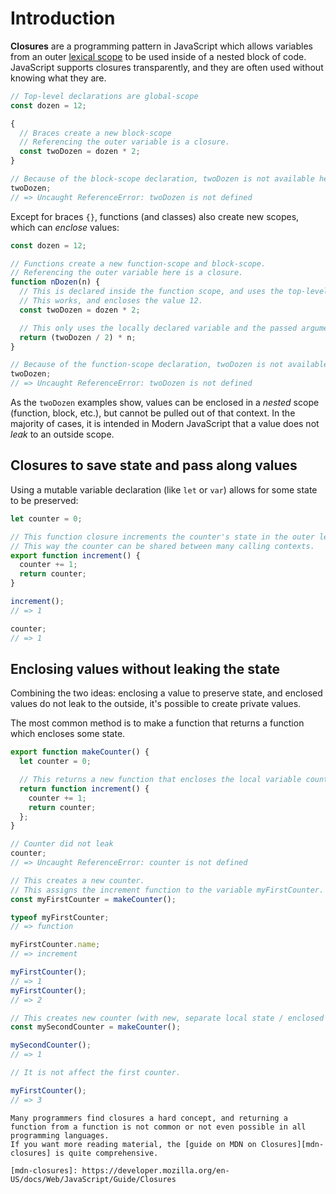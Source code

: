 # Introduction

**Closures** are a programming pattern in JavaScript which allows variables from an outer [lexical scope][wiki-lexical-scope] to be used inside of a nested block of code.
JavaScript supports closures transparently, and they are often used without knowing what they are.

```javascript
// Top-level declarations are global-scope
const dozen = 12;

{
  // Braces create a new block-scope
  // Referencing the outer variable is a closure.
  const twoDozen = dozen * 2;
}

// Because of the block-scope declaration, twoDozen is not available here.
twoDozen;
// => Uncaught ReferenceError: twoDozen is not defined
```

Except for braces `{}`, functions (and classes) also create new scopes, which can _enclose_ values:

```javascript
const dozen = 12;

// Functions create a new function-scope and block-scope.
// Referencing the outer variable here is a closure.
function nDozen(n) {
  // This is declared inside the function scope, and uses the top-level scope.
  // This works, and encloses the value 12.
  const twoDozen = dozen * 2;

  // This only uses the locally declared variable and the passed argument to the parameter `n`
  return (twoDozen / 2) * n;
}

// Because of the function-scope declaration, twoDozen is not available here.
twoDozen;
// => Uncaught ReferenceError: twoDozen is not defined
```

As the `twoDozen` examples show, values can be enclosed in a _nested_ scope (function, block, etc.), but cannot be pulled out of that context.
In the majority of cases, it is intended in Modern JavaScript that a value does not _leak_ to an outside scope.

## Closures to save state and pass along values

Using a mutable variable declaration (like `let` or `var`) allows for some state to be preserved:

```javascript
let counter = 0;

// This function closure increments the counter's state in the outer lexical context.
// This way the counter can be shared between many calling contexts.
export function increment() {
  counter += 1;
  return counter;
}

increment();
// => 1

counter;
// => 1
```

## Enclosing values without leaking the state

Combining the two ideas: enclosing a value to preserve state, and enclosed values do not leak to the outside, it's possible to create private values.

The most common method is to make a function that returns a function which encloses some state.

```javascript
export function makeCounter() {
  let counter = 0;

  // This returns a new function that encloses the local variable counter
  return function increment() {
    counter += 1;
    return counter;
  };
}

// Counter did not leak
counter;
// => Uncaught ReferenceError: counter is not defined

// This creates a new counter.
// This assigns the increment function to the variable myFirstCounter.
const myFirstCounter = makeCounter();

typeof myFirstCounter;
// => function

myFirstCounter.name;
// => increment

myFirstCounter();
// => 1
myFirstCounter();
// => 2

// This creates new counter (with new, separate local state / enclosed counter variable)
const mySecondCounter = makeCounter();

mySecondCounter();
// => 1

// It is not affect the first counter.

myFirstCounter();
// => 3
```

```exercism/note
Many programmers find closures a hard concept, and returning a function from a function is not common or not even possible in all programming languages.
If you want more reading material, the [guide on MDN on Closures][mdn-closures] is quite comprehensive.

[mdn-closures]: https://developer.mozilla.org/en-US/docs/Web/JavaScript/Guide/Closures
```

[wiki-lexical-scope]: https://en.wikipedia.org/wiki/Scope_(computer_science)#Lexical_scoping
